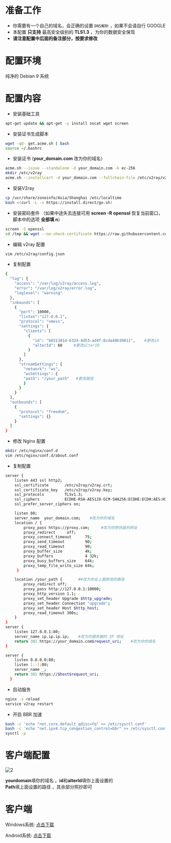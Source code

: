 # 准备工作
- 你需要有一个自己的域名，会正确的设置 `DNS解析` ，如果不会请自行 GOOGLE
- 本配置 **只支持** 最高安全级别的 **TLS1.3** ，为你的数据安全保驾 
- **请注意配置中后面的备注部分，按要求修改**
# 配置环境
纯净的 Debian 9 系统
# 配置内容
- 安装基础工具  
```bash
apt-get update && apt-get -y install socat wget screen
```
- 安装证书生成脚本  
```bash
wget -qO- get.acme.sh | bash 
source ~/.bashrc
```
- 安装证书  (**your_domain.com** 改为你的域名）
```bash
acme.sh --issue --standalone -d your_domain.com -k ec-256
mkdir /etc/v2ray
acme.sh --installcert -d your_domain.com --fullchain-file /etc/v2ray/v2ray.crt --key-file /etc/v2ray/v2ray.key --ecc
```
- 安装V2ray 
```bash 
cp /usr/share/zoneinfo/Asia/Shanghai /etc/localtime
bash <(curl -L -s https://install.direct/go.sh)
```
- 安装密码套件  （如果中途失去连接可用 **screen -R openssl** 恢复当前窗口，脚本中的选项 **全部填 n**）
```bash
screen -S openssl        
cd /tmp && wget --no-check-certificate https://raw.githubusercontent.com/stylersnico/nginx-openssl-chacha/master/build.sh && sh build.sh
```
- 编辑 v2ray 配置 
```bash
vim /etc/v2ray/config.json
```
- 复制配置  
```bash
{
  "log": {
    "access": "/var/log/v2ray/access.log",
    "error": "/var/log/v2ray/error.log",
    "loglevel": "warning"
  },
  "inbounds": [
    {
      "port": 10000,
      "listen":"127.0.0.1",
      "protocol": "vmess",
      "settings": {
        "clients": [
          {
            "id": "b831381d-6324-4d53-ad4f-8cda48b30811",    #更改id
            "alterId": 60     #更改alterID
          }
        ]
      },
      "streamSettings": {
        "network": "ws",
        "wsSettings": {
        "path": "/your_path"   #更改路径
        }
      }
    }
  ],
  "outbounds": [
    {
      "protocol": "freedom",
      "settings": {}
    }
  ]
}
```
- 修改 Nginx 配置 
```bash
mkdir /etc/nginx/conf.d
vim /etc/nginx/conf.d/about.conf
```
- 复制配置  
```bash
server {
    listen 443 ssl http2;                                                       
    ssl_certificate       /etc/v2ray/v2ray.crt;  
    ssl_certificate_key   /etc/v2ray/v2ray.key;
    ssl_protocols         TLSv1.3;                    
    ssl_ciphers           ECDHE-RSA-AES128-GCM-SHA256:ECDHE:ECDH:AES:HIGH:!NULL:!aNULL:!MD5:!ADH:!RC4:!DH:!DHE;
    ssl_prefer_server_ciphers on;

    listen 80;
    server_name  your_domain.com;    #改为你的域名
    location / {
        proxy_pass https://proxy.com;     #改为你想伪装的网址
        proxy_redirect     off;
        proxy_connect_timeout      75; 
        proxy_send_timeout         90; 
        proxy_read_timeout         90; 
        proxy_buffer_size          4k; 
        proxy_buffers              4 32k; 
        proxy_busy_buffers_size    64k; 
        proxy_temp_file_write_size 64k; 
     }

    location /your_path {       ##改为你在上面修改的路径
        proxy_redirect off;
        proxy_pass http://127.0.0.1:10000;
        proxy_http_version 1.1;
        proxy_set_header Upgrade $http_upgrade;
        proxy_set_header Connection "upgrade";
        proxy_set_header Host $http_host;
        proxy_read_timeout 300s;
    }
}
server {
    listen 127.0.0.1:80;
    server_name ip.ip.ip.ip;    #改为你服务器的 IP 地址
    return 301 https://your_domain.com$request_uri;    #改为你的域名
}

server {
    listen 0.0.0.0:80;
    listen [::]:80;
    server_name _;
    return 301 https://$host$request_uri;
  }
```
- 启动服务  
```bash 
nginx -s reload
service v2ray restart
```
- 开启 BBR 加速 
```bash
bash -c 'echo "net.core.default_qdisc=fq" >> /etc/sysctl.conf'
bash -c 'echo "net.ipv4.tcp_congestion_control=bbr" >> /etc/sysctl.conf'
sysctl -p
```
# 客户端配置

![2](https://github.com/charlieethan/firewall-proxy/blob/master/photos/1.jpg)

**yourdomain**填你的域名 ，**id**和**alterId**填你上面设置的  
**Path**填上面设置的路径 ，其余部分照抄即可
# 客户端
Windows系统: [点击下载](https://github.com/2dust/v2rayN/releases)

Android系统: [点击下载](https://github.com/2dust/v2rayNG/releases) 


